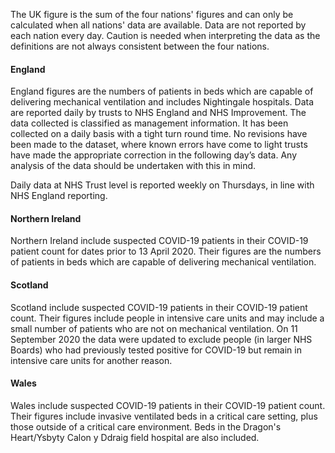 The UK figure is the sum of the four nations' figures and can only be calculated when all nations' data are available.  Data are not reported by each nation every day.  Caution is needed when interpreting the data as the definitions are not always consistent between the four nations.

#### England

England figures are the numbers of patients in beds which are capable of delivering mechanical ventilation and includes Nightingale hospitals. Data are reported daily by trusts to NHS England and NHS Improvement. The data collected is classified as management information. It has been collected on a
daily basis with a tight turn round time. No revisions have been made to the dataset, where known errors have come to light trusts have made the appropriate correction in the following day’s data. Any analysis of the data should be undertaken with this in mind. 

Daily data at NHS Trust level is reported weekly on Thursdays, in line with NHS England reporting.

#### Northern Ireland

Northern Ireland include suspected COVID-19 patients in their COVID-19 patient count for dates prior to 13 April 2020. Their figures are the numbers of patients in beds which are capable of delivering mechanical ventilation.

#### Scotland

Scotland include suspected COVID-19 patients in their COVID-19 patient count. Their figures include people in intensive care units and may include a small number of patients who are not on mechanical ventilation. On 11 September 2020 the data were updated to exclude people (in larger NHS Boards) who had previously tested positive for COVID-19 but remain in intensive care units for another reason.

#### Wales

Wales include suspected COVID-19 patients in their COVID-19 patient count. Their figures include invasive ventilated beds in a critical care setting, plus those outside of a critical care environment. Beds in the Dragon's Heart/Ysbyty Calon y Ddraig field hospital are also included.


